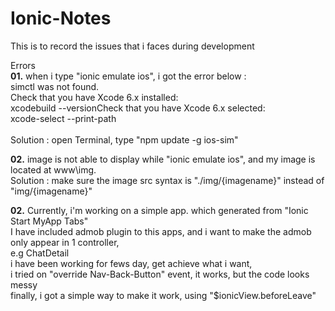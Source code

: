 # Ionic-Notes
This is to record the issues that i faces during development


Errors<BR>
<b>01.</b> when i type "ionic emulate ios", i got the error below : <BR>
    simctl was not found.<BR>
    Check that you have Xcode 6.x installed:<BR>
	    xcodebuild --versionCheck that you have Xcode 6.x selected: <BR>
	    xcode-select --print-path<BR>
	    <BR>
    Solution : open Terminal, type "npm update -g ios-sim"
    

<b>02.</b> image is not able to display while "ionic emulate ios", and my image is located at www\img\. <BR>
    Solution : make sure the image src syntax is "./img/{imagename}" instead of "img/{imagename}"


<b>02.</b> Currently, i'm working on a simple app. which generated from "Ionic Start MyApp Tabs" <BR>
I have included admob plugin to this apps, and i want to make the admob only appear in 1 controller, <BR>
e.g ChatDetail <BR>
i have been working for fews day, get achieve what i want, <BR>
i tried on "override Nav-Back-Button" event, it works, but the code looks messy<BR>
finally, i got a simple way to make it work, using "$ionicView.beforeLeave"





